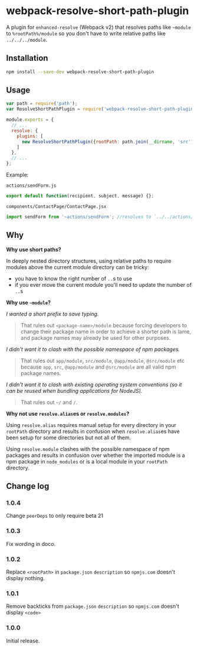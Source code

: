 # webpack-resolve-short-path-plugin

A plugin for `enhanced-resolve` (Webpack v2) that resolves paths like `~module` to `%rootPath%/module` so you don't have 
to write relative paths like `../../../module`.

## Installation

```bash
npm install --save-dev webpack-resolve-short-path-plugin
```

## Usage

```js
var path = require('path');
var ResolveShortPathPlugin = require('webpack-resolve-short-path-plugin');

module.exports = {
  // ...
  resolve: {
    plugins: [
      new ResolveShortPathPlugin({rootPath: path.join(__dirname, 'src')})
    ]
  },
  // ...
};

```

Example:

`actions/sendForm.js`
```js
export default function(recipient, subject, message) {};
```

`components/ContactPage/ContactPage.jsx`
```js
import sendForm from '~actions/sendForm'; //resolves to `../../actions/sendForm`
```

## Why

**Why use short paths?**

In deeply nested directory structures, using relative paths to require modules above the current module directory can 
be tricky:
 - you have to know the right number of `..`s to use
 - if you ever move the current module you'll need to update the number of `..`s

**Why use `~module`?**

*I wanted a short prefix to save typing.* 
> That rules out `<package-name>/module` because forcing developers to change their package name 
in order to achieve a shorter path is lame, and package names may already be used for other purposes.

*I didn't want it to clash with the possible namespace of npm packages.*
> That rules out `app/module`, `src/module`, `@app/module`, `@src/module` etc because `app`, `src`, `@app/module` and 
`@src/module` are all valid npm package names.

*I didn't want it to clash with existing operating system conventions (so it can be reused when bundling applications for NodeJS).*
> That rules out `~/` and `/`.

**Why not use `resolve.alias`es or `resolve.modules`?**

Using `resolve.alias` requires manual setup for every directory in your `rootPath` directory and results in confusion when `resolve.alias`es
have been setup for some directories but not all of them.

Using `resolve.module` clashes with the possible namespace of npm packages and results in confusion over whether the imported 
module is a npm package in `node_modules` or is a local module in your `rootPath` directory.

## Change log

### 1.0.4

Change `peerDeps` to only require beta 21

### 1.0.3

Fix wording in doco.

### 1.0.2

Replace `<rootPath>` in `package.json` `description` so `npmjs.com` doesn't display nothing.

### 1.0.1

Remove backticks from `package.json` `description` so `npmjs.com` doesn't display `<code>`

### 1.0.0

Initial release.